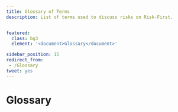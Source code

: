 ```yaml
---
title: Glossary of Terms
description: List of terms used to discuss risks on Risk-First.


featured: 
  class: bg3
  element: '<document>Glossary</document>'

sidebar_position: 15
redirect_from: 
 - /Glossary
tweet: yes
---
```


# Glossary

<TermList />
